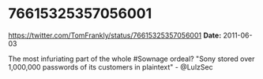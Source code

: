 # 76615325357056001
https://twitter.com/TomFrankly/status/76615325357056001
**Date:** 2011-06-03

The most infuriating part of the whole #Sownage ordeal? "Sony stored
over 1,000,000 passwords of its customers in plaintext" - @LulzSec
